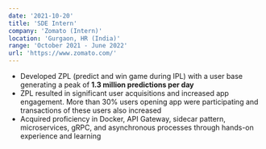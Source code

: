 ```yaml
---
date: '2021-10-20'
title: 'SDE Intern'
company: 'Zomato (Intern)'
location: 'Gurgaon, HR (India)'
range: 'October 2021 - June 2022'
url: 'https://www.zomato.com/'
---
```


- Developed ZPL (predict and win game during IPL) with a user base generating a peak of **1.3 million predictions per day**
- ZPL resulted in significant user acquisitions and increased app engagement. More than 30% users opening app were participating and transactions of these users also increased
- Acquired proficiency in Docker, API Gateway, sidecar pattern, microservices, gRPC, and asynchronous processes through hands-on experience and learning
